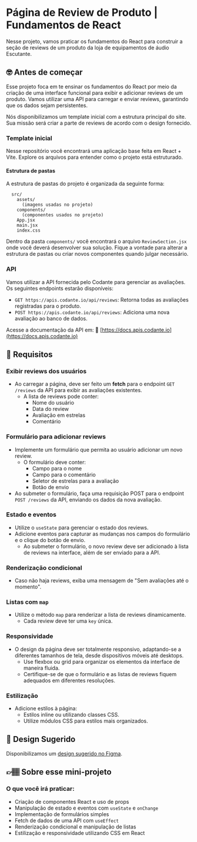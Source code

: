 # Página de Review de Produto | Fundamentos de React

Nesse projeto, vamos praticar os fundamentos do React para construir a seção de reviews de um produto da loja de equipamentos de áudio Escutante.

## 🤓 Antes de começar

Esse projeto foca em te ensinar os fundamentos do React por meio da criação de uma interface funcional para exibir e adicionar reviews de um produto. Vamos utilizar uma API para carregar e enviar reviews, garantindo que os dados sejam persistentes.

Nós disponibilizamos um template inicial com a estrutura principal do site. Sua missão será criar a parte de reviews de acordo com o design fornecido.

### Template inicial

Nesse repositório você encontrará uma aplicação base feita em React + Vite. Explore os arquivos para entender como o projeto está estruturado.

#### Estrutura de pastas

A estrutura de pastas do projeto é organizada da seguinte forma:

```
  src/
    assets/
      (imagens usadas no projeto)
    components/
      (componentes usados no projeto)
    App.jsx
    main.jsx
    index.css
```

Dentro da pasta `components/` você encontrará o arquivo `ReviewSection.jsx` onde você deverá desenvolver sua solução. Fique a vontade para alterar a estrutura de pastas ou criar novos componentes quando julgar necessário.

### API

Vamos utilizar a API fornecida pelo Codante para gerenciar as avaliações. Os seguintes endpoints estarão disponíveis:

- `GET https://apis.codante.io/api/reviews`: Retorna todas as avaliações registradas para o produto.
- `POST https://apis.codante.io/api/reviews`: Adiciona uma nova avaliação ao banco de dados.

Acesse a documentação da API em: 🔗 [https://docs.apis.codante.io](https://docs.apis.codante.io)

## 🔨 Requisitos

### Exibir reviews dos usuários

- Ao carregar a página, deve ser feito um **fetch** para o endpoint `GET /reviews` da API para exibir as avaliações existentes.
  - A lista de reviews pode conter:
    - Nome do usuário
    - Data do review
    - Avaliação em estrelas
    - Comentário

### Formulário para adicionar reviews

- Implemente um formulário que permita ao usuário adicionar um novo review.
  - O formulário deve conter:
    - Campo para o nome
    - Campo para o comentário
    - Seletor de estrelas para a avaliação
    - Botão de envio
- Ao submeter o formulário, faça uma requisição POST para o endpoint `POST /reviews` da API, enviando os dados da nova avaliação.

### Estado e eventos

- Utilize o `useState` para gerenciar o estado dos reviews.
- Adicione eventos para capturar as mudanças nos campos do formulário e o clique do botão de envio.
  - Ao submeter o formulário, o novo review deve ser adicionado à lista de reviews na interface, além de ser enviado para a API.

### Renderização condicional

- Caso não haja reviews, exiba uma mensagem de "Sem avaliações até o momento".

### Listas com `map`

- Utilize o método `map` para renderizar a lista de reviews dinamicamente.
  - Cada review deve ter uma `key` única.

### Responsividade

- O design da página deve ser totalmente responsivo, adaptando-se a diferentes tamanhos de tela, desde dispositivos móveis até desktops.
  - Use flexbox ou grid para organizar os elementos da interface de maneira fluida.
  - Certifique-se de que o formulário e as listas de reviews fiquem adequados em diferentes resoluções.

### Estilização

- Adicione estilos à página:
  - Estilos inline ou utilizando classes CSS.
  - Utilize módulos CSS para estilos mais organizados.

## 🎨 Design Sugerido

Disponibilizamos um [design sugerido no Figma](https://www.figma.com/community/file/1418749577351583982/mini-projeto-pagina-de-review-de-um-produto-fundamentos-de-react).

## 👉🏽 Sobre esse mini-projeto

### O que você irá praticar:

- Criação de componentes React e uso de props
- Manipulação de estado e eventos com `useState` e `onChange`
- Implementação de formulários simples
- Fetch de dados de uma API com `useEffect`
- Renderização condicional e manipulação de listas
- Estilização e responsividade utilizando CSS em React

